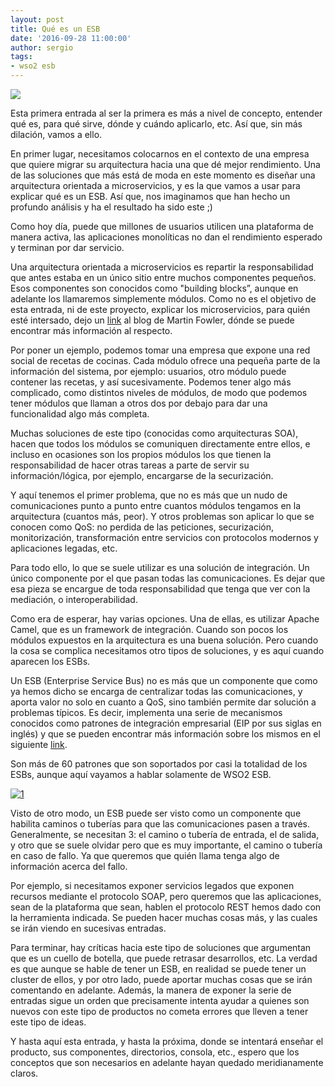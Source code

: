 ```yaml
---
layout: post
title: Qué es un ESB
date: '2016-09-28 11:00:00'
author: sergio
tags:
- wso2 esb
---
```


![](http://b.content.wso2.com/sites/all/product-pages/images/esb-capabilities.png)

Esta primera entrada al ser la primera es más a nivel de concepto, entender qué es, para qué sirve, dónde y cuándo aplicarlo, etc. Así que, sin más dilación, vamos a ello.

En primer lugar, necesitamos colocarnos en el contexto de una empresa que quiere migrar su arquitectura hacia una que dé mejor rendimiento. Una de las soluciones que más está de moda en este momento es diseñar una arquitectura orientada a microservicios, y es la que vamos a usar para explicar qué es un ESB. Así que, nos imaginamos que han hecho un profundo análisis y ha el resultado ha sido este ;)

Como hoy día, puede que millones de usuarios utilicen una plataforma de manera activa, las aplicaciones monolíticas no dan el rendimiento esperado y terminan por dar servicio.

Una arquitectura orientada a microservicios es repartir la responsabilidad que antes estaba en un único sitio entre muchos componentes pequeños. Esos componentes son conocidos como "building blocks”, aunque en adelante los llamaremos simplemente módulos. Como no es el objetivo de esta entrada, ni de este proyecto, explicar los microservicios, para quién esté intersado, dejo un [link](http://martinfowler.com/articles/microservices.html) al blog de Martin Fowler, dónde se puede encontrar más información al respecto.

Por poner un ejemplo, podemos tomar una empresa que expone una red social de recetas de cocinas. Cada módulo ofrece una pequeña parte de la información del sistema, por ejemplo: usuarios, otro módulo puede contener las recetas, y así sucesivamente. Podemos tener algo más complicado, como distintos niveles de módulos, de modo que podemos tener módulos que llaman a otros dos por debajo para dar una funcionalidad algo más completa.

Muchas soluciones de este tipo (conocidas como arquitecturas SOA), hacen que todos los módulos se comuniquen directamente entre ellos, e incluso en ocasiones son los propios módulos los que tienen la responsabilidad de hacer otras tareas a parte de servir su información/lógica, por ejemplo, encargarse de la securización.

Y aquí tenemos el primer problema, que no es más que un nudo de comunicaciones punto a punto entre cuantos módulos tengamos en la arquitectura (cuantos más, peor). Y otros problemas son aplicar lo que se conocen como QoS: no perdida de las peticiones, securización, monitorización, transformación entre servicios con protocolos modernos y aplicaciones legadas, etc.

Para todo ello, lo que se suele utilizar es una solución de integración. Un único componente por el que pasan todas las comunicaciones. Es dejar que esa pieza se encargue de toda responsabilidad que tenga que ver con la mediación, o interoperabilidad.

Como era de esperar, hay varias opciones. Una de ellas, es utilizar Apache Camel, que es un framework de integración. Cuando son pocos los módulos expuestos en la arquitectura es una buena solución. Pero cuando la cosa se complica necesitamos otro tipos de soluciones, y es aquí cuando aparecen los ESBs.

Un ESB (Enterprise Service Bus) no es más que un componente que como ya hemos dicho se encarga de centralizar todas las comunicaciones, y aporta valor no solo en cuanto a QoS, sino también permite dar solución a problemas típicos. Es decir, implementa una serie de mecanismos conocidos como patrones de integración empresarial (EIP por sus siglas en inglés) y que se pueden encontrar más información sobre los mismos en el siguiente [link](<poner_link>).

Son más de 60 patrones que son soportados por casi la totalidad de los ESBs, aunque aquí vayamos a hablar solamente de WSO2 ESB.

[![1](http://www.enterpriseintegrationpatterns.com/img/inside_back_cover.png)](http://www.enterpriseintegrationpatterns.com/img/inside_back_cover.png)

Visto de otro modo, un ESB puede ser visto como un componente que habilita caminos o tuberías para que las comunicaciones pasen a través. Generalmente, se necesitan 3: el camino o tubería de entrada, el de salida, y otro que se suele olvidar pero que es muy importante, el camino o tubería en caso de fallo. Ya que queremos que quién llama tenga algo de información acerca del fallo.

Por ejemplo, si necesitamos exponer servicios legados que exponen recursos mediante el protocolo SOAP, pero queremos que las aplicaciones, sean de la plataforma que sean, hablen el protocolo REST hemos dado con la herramienta indicada. Se pueden hacer muchas cosas más, y las cuales se irán viendo en sucesivas entradas.

Para terminar, hay críticas hacia este tipo de soluciones que argumentan que es un cuello de botella, que puede retrasar desarrollos, etc. La verdad es que aunque se hable de tener un ESB, en realidad se puede tener un cluster de ellos, y por otro lado, puede aportar muchas cosas que se irán comentando en adelante. Además, la manera de exponer la serie de entradas sigue un orden que precisamente intenta ayudar a quienes son nuevos con este tipo de productos no cometa errores que lleven a tener este tipo de ideas.

Y hasta aquí esta entrada, y hasta la próxima, donde se intentará enseñar el producto, sus componentes, directorios, consola, etc., espero que los conceptos que son necesarios en adelante hayan quedado meridianamente claros.